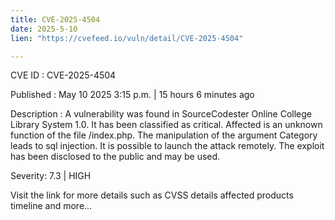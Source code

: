 ```yaml
---
title: CVE-2025-4504
date: 2025-5-10
lien: "https://cvefeed.io/vuln/detail/CVE-2025-4504"

---
```


CVE ID : CVE-2025-4504

Published :  May 10
2025
3:15 p.m. | 15 hours
6 minutes ago

Description : A vulnerability was found in SourceCodester Online College Library System 1.0. It has been classified as critical. Affected is an unknown function of the file /index.php. The manipulation of the argument Category leads to sql injection. It is possible to launch the attack remotely. The exploit has been disclosed to the public and may be used.

Severity: 7.3 | HIGH

Visit the link for more details
such as CVSS details
affected products
timeline
and more...
